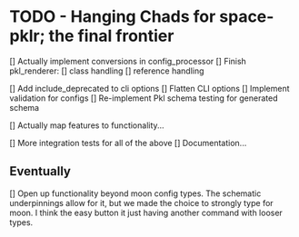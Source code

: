 # TODO - Hanging Chads for space-pklr; the final frontier

[] Actually implement conversions in config_processor
[] Finish pkl_renderer:
    [] class handling
    [] reference handling

[] Add include_deprecated to cli options
[] Flatten CLI options
[] Implement validation for configs
[] Re-implement Pkl schema testing for generated schema

[] Actually map features to functionality...

[] More integration tests for all of the above
[] Documentation...

## Eventually

[] Open up functionality beyond moon config types. The schematic underpinnings allow for it, but we made the choice to strongly type for moon. I think the easy button it just having another command with looser types.
